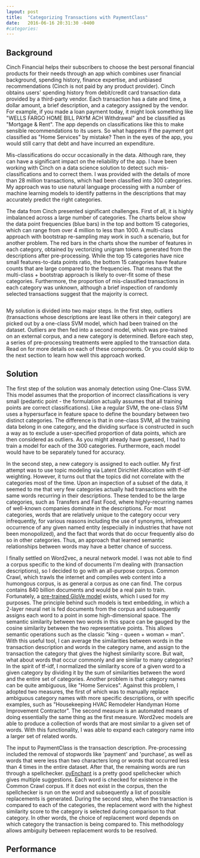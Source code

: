 ```yaml
---
layout: post
title:  "Categorizing Transactions with PaymentClass"
date:   2016-06-16 20:31:30 -0400
#categories: 
---
```


<h2>Background</h2>

Cinch Financial helps their subscribers to choose the best personal financial products for their needs through an app which combines user financial background, spending history, finance expertise, and unbiased recommendations (Cinch is not paid by any product provider).
Cinch obtains users' spending history from debit/credit card transaction data provided by a third-party vendor. Each transaction has a date and time, a dollar amount, a brief description, and a category assigned by the vendor. For example, if you made a loan payment today, it might look something like "WELLS FARGO HOME BILL PAYM ACH Withdrawal" and be classified as "Mortgage & Rent". The app depends on classifications like this to make sensible recommendations to its users. So what happens if the payment got classified as "Home Services" by mistake? Then in the eyes of the app, you would still carry that debt and have incurred an expenditure. 

Mis-classifications do occur occasionally in the data. Although rare, they can have a significant impact on the reliability of the app. I have been working with Cinch on a data science solution to detect such mis-classifications and to correct them. I was provided with the details of more than 28 million transactions, which had been classified into 300 categories. My approach was to use natural language processing with a number of machine learning models to identify patterns in the descriptions that may accurately predict the right categories.

The data from Cinch presented significant challenges. First of all, it is highly imbalanced across a large number of categories. The charts below show the data point frequencies (blue bars) in the top and bottom 15 categories, which can range from over 4 million to less than 1000. A multi-class approach with bootstrap re-sampling may work in such a scenario, but for another problem. The red bars in the charts show the number of features in each category, obtained by vectorizing unigram tokens generated from the descriptions after pre-processing. While the top 15 categories have nice small features-to-data points ratio, the bottom 15 categories have feature counts that are large compared to the frequencies. That means that the multi-class + bootstrap approach is likely to over-fit some of these categories. Furthermore, the proportion of mis-classified transactions in each category was unknown, although a brief inspection of randomly selected transactions suggest that the majority is correct.

<img src=""><img src="">

My solution is divided into two major steps. In the first step, outliers (transactions whose descriptions are least like others in their category) are picked out by a one-class SVM model, which had been trained on the dataset. Outliers are then fed into a second model, which was pre-trained on an external corpus, and a new category is determined. Before each step, a series of pre-processing treatments were applied to the transaction data. Read on for more details on each of these components. Or you could skip to the next section to learn how well this approach worked.

<h2>Solution</h2>

The first step of the solution was anomaly detection using One-Class SVM. This model assumes that the proportion of incorrect classifications is very small (pedantic point - the formulation actually assumes that all training points are correct classifications). Like a regular SVM, the one-class SVM uses a hypersurface in feature space to define the boundary between two distinct categories. The difference is that in one-class SVM, all the training data belong in one category, and the dividing surface is constructed in such a way as to exclude a user-specified proportion of data points, which are then considered as outliers. As you might already have guessed, I had to train a model for each of the 300 categories. Furthermore, each model would have to be separately tuned for accuracy.

In the second step, a new category is assigned to each outlier. My first attempt was to use topic modeling via Latent Dirichlet Allocation with tf-idf weighting. However, it turns out that the topics did not correlate with the categories most of the time. Upon an inspection of a subset of the data, it seemed to me that very few categories actually had transactions with the same words recurring in their descriptions. These tended to be the large categories, such as Transfers and Fast Food, where highly-recurring names of well-known companies dominate in the descriptions. For most categories, words that are relatively unique to the category occur very infrequently, for various reasons including the use of synonyms, infrequent occurrence of any given named entity (especially in industries that have not been monopolized), and the fact that words that do occur frequently also do so in other categories. Thus, an approach that learned semantic relationships between words may have a better chance of success.

I finally settled on Word2vec, a neural network model. I was not able to find a corpus specific to the kind of documents I'm dealing with (transaction descriptions), so I decided to go with an all-purpose corpus. Common Crawl, which trawls the internet and compiles web content into a humongous corpus, is as general a corpus as one can find. The corpus contains 840 billion documents and would be a real pain to train. Fortunately, a <a href="http://nlp.stanford.edu/projects/glove/">pre-trained GloVe model</a> exists, which I used for my purposes. The principle behind such models is text embedding, in which a 2-layer neural net is fed documents from the corpus and subsequently assigns each word to a point in some high-dimensional space. The semantic similarity between two words in this space can be gauged by the cosine similarity between the two representative points. This allows semantic operations such as the classic "king - queen + woman = man". With this useful tool, I can average the similarities between words in the transaction description and words in the category name, and assign to the transaction the category that gives the highest similarity score. But wait, what about words that occur commonly and are similar to many categories? In the spirit of tf-idf, I normalized the similarity score of a given word to a given category by dividing it by the sum of similarities between the word and the entire set of categories. Another problem is that category names can be quite ambiguous, like "Home Services". Against this problem, I adopted two measures, the first of which was to manually replace ambiguous category names with more specific descriptions, or with specific examples, such as "Housekeeping HVAC Remodeler Handyman Home Improvement Contractor". The second measure is an automated means of doing essentially the same thing as the first measure. Word2vec models are able to produce a collection of words that are most similar to a given set of words. With this functionality, I was able to expand each category name into a larger set of related words.

The input to PaymentClass is the transaction description. Pre-processing included the removal of stopwords like 'payment' and 'purchase', as well as words that were less than two characters long or words that occurred less than 4 times in the entire dataset. After that, the remaining words are run through a spellchecker. <a href="http://pythonhosted.org/pyenchant/">pyEnchant</a> is a pretty good spellchecker which gives multiple suggestions. Each word is checked for existence in the Common Crawl corpus. If it does not exist in the corpus, then the spellchecker is run on the word and subsequently a list of possible replacements is generated. During the second step, when the transaction is compared to each of the categories, the replacement word with the highest similarity score to the category is selected during comparison to that category. In other words, the choice of replacement word depends on which category the transaction is being compared to. This methodology allows ambiguity between replacement words to be resolved. 

<h2>Performance</h2>
 

